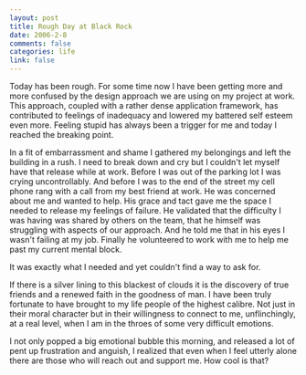 ```yaml
--- 
layout: post
title: Rough Day at Black Rock
date: 2006-2-8
comments: false
categories: life
link: false
---
```

Today has been rough. For some time now I have been getting more and more confused by the design approach we are using on my project at work. This approach, coupled with a rather dense application framework, has contributed to feelings of inadequacy and lowered my battered self esteem even more. Feeling stupid has always been a trigger for me and today I reached the breaking point.

In a fit of embarrassment and shame I gathered my belongings and left the building in a rush. I need to break down and cry but I couldn't let myself have that release while at work. Before I was out of the parking lot I was crying uncontrollably. And before I was to the end of the street my cell phone rang with a call from my best friend at work. He was concerned about me and wanted to help. His grace and tact gave me the space I needed to release my feelings of failure. He validated that the difficulty I was having was shared by others on the team, that he himself was struggling with aspects of our approach. And he told me that in his eyes I wasn't failing at my job. Finally he volunteered to work with me to help me past my current mental block.

It was exactly what I needed and yet couldn't find a way to ask for.

If there is a silver lining to this blackest of clouds it is the discovery of true friends and a renewed faith in the goodness of man. I have been truly fortunate to have brought to my life people of the highest calibre. Not just in their moral character but in their willingness to connect to me, unflinchingly, at a real level, when I am in the throes of some very difficult emotions.

I not only popped a big emotional bubble this morning, and released a lot of pent up frustration and anguish, I realized that even when I feel utterly alone there are those who will reach out and support me. How cool is that?

